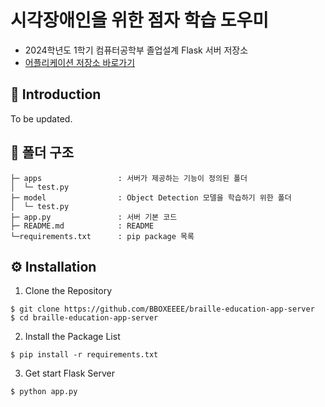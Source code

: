 # 시각장애인을 위한 점자 학습 도우미
- 2024학년도 1학기 컴퓨터공학부 졸업설계 Flask 서버 저장소
- [어플리케이션 저장소 바로가기](https://github.com/BBOXEEEE/braille-education-app)


## 📌 Introduction
To be updated.

## 📁 폴더 구조

```
├─ apps                 : 서버가 제공하는 기능이 정의된 폴더
│  └─ test.py
├─ model                : Object Detection 모델을 학습하기 위한 폴더
│  └─ test.py
├─ app.py               : 서버 기본 코드
├─ README.md            : README
└─requirements.txt      : pip package 목록
```

## ⚙️ Installation
1. Clone the Repository

```shell
$ git clone https://github.com/BBOXEEEE/braille-education-app-server
$ cd braille-education-app-server
```

2. Install the Package List

```shell
$ pip install -r requirements.txt
```

3. Get start Flask Server

```shell
$ python app.py
```